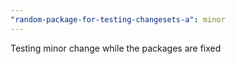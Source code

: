 ```yaml
---
"random-package-for-testing-changesets-a": minor
---
```


Testing minor change while the packages are fixed
